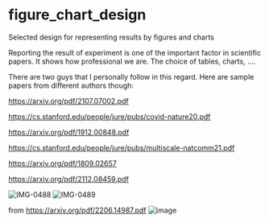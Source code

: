 # figure_chart_design
Selected design for representing results by figures and charts

Reporting the result of experiment is one of the important factor in scientific papers. It shows how professional we are. The choice of tables, charts, ....

There are two guys that I personally follow in this regard. Here are sample papers from different authors though:

https://arxiv.org/pdf/2107.07002.pdf

https://cs.stanford.edu/people/jure/pubs/covid-nature20.pdf

https://arxiv.org/pdf/1912.00848.pdf

https://cs.stanford.edu/people/jure/pubs/multiscale-natcomm21.pdf

https://arxiv.org/pdf/1809.02657

https://arxiv.org/pdf/2112.08459.pdf

![IMG-0488](https://user-images.githubusercontent.com/8619934/153675700-e5665027-3d39-4f22-94bf-cd179eac7f89.jpg)
![IMG-0489](https://user-images.githubusercontent.com/8619934/153675701-615e1528-62d6-460a-bcdd-c0fd1ae7f7c4.jpg)

from https://arxiv.org/pdf/2206.14987.pdf
![image](https://user-images.githubusercontent.com/8619934/177660708-1d123a46-c0ee-4264-96b8-42ebb60560d2.png)

